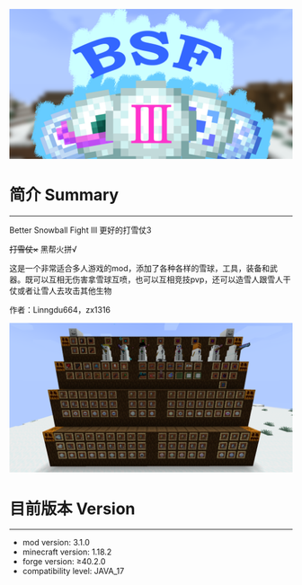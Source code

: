 ![head](README/b.png)

简介 Summary
==
---
Better Snowball Fight Ⅲ
更好的打雪仗3

~~打雪仗×~~ 黑帮火拼√

这是一个非常适合多人游戏的mod，添加了各种各样的雪球，工具，装备和武器。既可以互相无伤害拿雪球互喷，也可以互相竞技pvp，还可以造雪人跟雪人干仗或者让雪人去攻击其他生物


作者：Linngdu664，zx1316

![](README/a.png)

目前版本 Version
==
---
* mod version: 3.1.0
* minecraft version: 1.18.2
* forge version: ≥40.2.0
* compatibility level: JAVA_17
